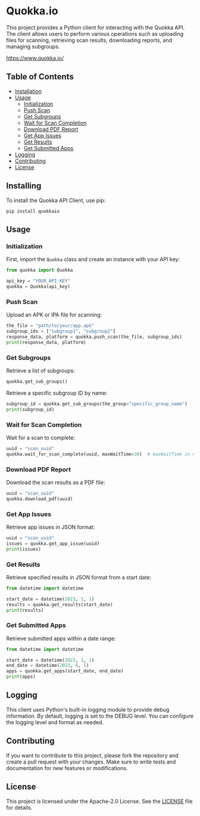 # Quokka.io

This project provides a Python client for interacting with the Quokka API. The client allows users to perform various operations such as uploading files for scanning, retrieving scan results, downloading reports, and managing subgroups.

https://www.quokka.io/

## Table of Contents
- [Installation](#installation)
- [Usage](#usage)
  - [Initialization](#initialization)
  - [Push Scan](#push-scan)
  - [Get Subgroups](#get-subgroups)
  - [Wait for Scan Completion](#wait-for-scan-completion)
  - [Download PDF Report](#download-pdf-report)
  - [Get App Issues](#get-app-issues)
  - [Get Results](#get-results)
  - [Get Submitted Apps](#get-submitted-apps)
- [Logging](#logging)
- [Contributing](#contributing)
- [License](#license)


## Installing

To install the Quokka API Client, use pip:

```
pip install quokkaio
```

## Usage

### Initialization

First, import the `Quokka` class and create an instance with your API key:

```python
from quokka import Quokka

api_key = "YOUR_API_KEY"
quokka = Quokka(api_key)
```

### Push Scan

Upload an APK or IPA file for scanning:

```python
the_file = "path/to/your/app.apk"
subgroup_ids = ["subgroup1", "subgroup2"]
response_data, platform = quokka.push_scan(the_file, subgroup_ids)
print(response_data, platform)
```

### Get Subgroups

Retrieve a list of subgroups:

```python
quokka.get_sub_groups()
```

Retrieve a specific subgroup ID by name:

```python
subgroup_id = quokka.get_sub_groups(the_group="specific_group_name")
print(subgroup_id)
```

### Wait for Scan Completion

Wait for a scan to complete:

```python
uuid = "scan_uuid"
quokka.wait_for_scan_complete(uuid, maxWaitTime=30)  # maxWaitTime in minutes
```

### Download PDF Report

Download the scan results as a PDF file:

```python
uuid = "scan_uuid"
quokka.download_pdf(uuid)
```

### Get App Issues

Retrieve app issues in JSON format:

```python
uuid = "scan_uuid"
issues = quokka.get_app_issue(uuid)
print(issues)
```

### Get Results

Retrieve specified results in JSON format from a start date:

```python
from datetime import datetime

start_date = datetime(2023, 1, 1)
results = quokka.get_results(start_date)
print(results)
```

### Get Submitted Apps

Retrieve submitted apps within a date range:

```python
from datetime import datetime

start_date = datetime(2023, 1, 1)
end_date = datetime(2023, 6, 1)
apps = quokka.get_apps(start_date, end_date)
print(apps)
```

## Logging

This client uses Python's built-in logging module to provide debug information. By default, logging is set to the DEBUG level. You can configure the logging level and format as needed.

## Contributing

If you want to contribute to this project, please fork the repository and create a pull request with your changes. Make sure to write tests and documentation for new features or modifications.

## License

This project is licensed under the Apache-2.0 License. See the [LICENSE](LICENSE) file for details.
